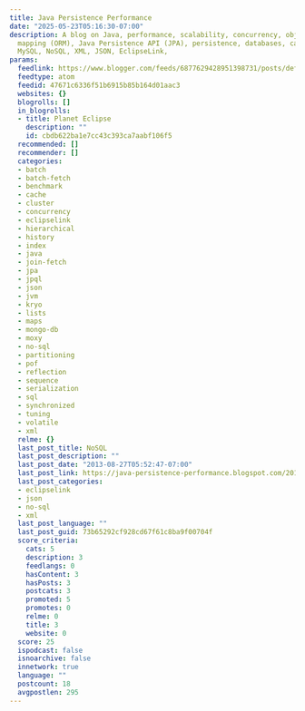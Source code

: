 ```yaml
---
title: Java Persistence Performance
date: "2025-05-23T05:16:30-07:00"
description: A blog on Java, performance, scalability, concurrency, object-relational
  mapping (ORM), Java Persistence API (JPA), persistence, databases, caching, Oracle,
  MySQL, NoSQL, XML, JSON, EclipseLink,
params:
  feedlink: https://www.blogger.com/feeds/6877629428951398731/posts/default
  feedtype: atom
  feedid: 47671c6336f51b6915b85b164d01aac3
  websites: {}
  blogrolls: []
  in_blogrolls:
  - title: Planet Eclipse
    description: ""
    id: cbdb622ba1e7cc43c393ca7aabf106f5
  recommended: []
  recommender: []
  categories:
  - batch
  - batch-fetch
  - benchmark
  - cache
  - cluster
  - concurrency
  - eclipselink
  - hierarchical
  - history
  - index
  - java
  - join-fetch
  - jpa
  - jpql
  - json
  - jvm
  - kryo
  - lists
  - maps
  - mongo-db
  - moxy
  - no-sql
  - partitioning
  - pof
  - reflection
  - sequence
  - serialization
  - sql
  - synchronized
  - tuning
  - volatile
  - xml
  relme: {}
  last_post_title: NoSQL
  last_post_description: ""
  last_post_date: "2013-08-27T05:52:47-07:00"
  last_post_link: https://java-persistence-performance.blogspot.com/2012/03/nosql.html
  last_post_categories:
  - eclipselink
  - json
  - no-sql
  - xml
  last_post_language: ""
  last_post_guid: 73b65292cf928cd67f61c8ba9f00704f
  score_criteria:
    cats: 5
    description: 3
    feedlangs: 0
    hasContent: 3
    hasPosts: 3
    postcats: 3
    promoted: 5
    promotes: 0
    relme: 0
    title: 3
    website: 0
  score: 25
  ispodcast: false
  isnoarchive: false
  innetwork: true
  language: ""
  postcount: 18
  avgpostlen: 295
---
```

